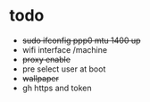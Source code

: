 # todo

 * ~~sudo ifconfig ppp0 mtu 1400 up~~
 * wifi interface /machine
 * ~~proxy enable~~
 * pre select user at boot
 * ~~wallpaper~~
 * gh https and token
